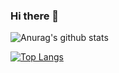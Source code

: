 ### Hi there 👋
![Anurag's github stats](https://github-readme-stats.vercel.app/api?username=AntonMZ&show_icons=true&theme=radical)

[![Top Langs](https://github-readme-stats.vercel.app/api/top-langs/?username=AntonMZ&layout=compact)](https://github.com/anuraghazra/github-readme-stats)

<!--
**AntonMZ/AntonMZ** is a ✨ _special_ ✨ repository because its `README.md` (this file) appears on your GitHub profile.

Here are some ideas to get you started:

- 🔭 I’m currently working on ...
- 🌱 I’m currently learning ...
- 👯 I’m looking to collaborate on ...
- 🤔 I’m looking for help with ...
- 💬 Ask me about ...
- 📫 How to reach me: ...
- 😄 Pronouns: ...
- ⚡ Fun fact: ...
-->
